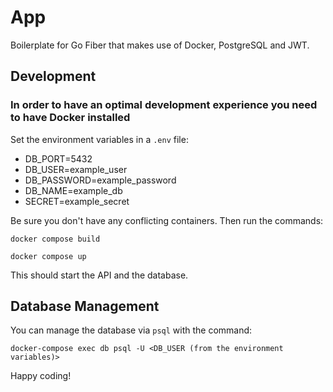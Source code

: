 # App

Boilerplate for Go Fiber that makes use of Docker, PostgreSQL and JWT.

## Development

### In order to have an optimal development experience you need to have Docker installed

Set the environment variables in a `.env` file:

- DB_PORT=5432
- DB_USER=example_user
- DB_PASSWORD=example_password
- DB_NAME=example_db
- SECRET=example_secret

Be sure you don't have any conflicting containers.
Then run the commands:

`docker compose build`

`docker compose up`

This should start the API and the database.

## Database Management

You can manage the database via `psql` with the command:

`docker-compose exec db psql -U <DB_USER (from the environment variables)>`

Happy coding!
